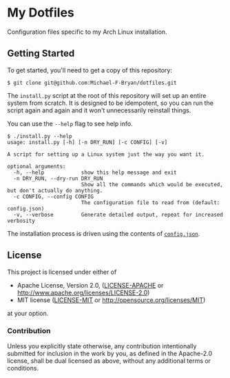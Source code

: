 # My Dotfiles

Configuration files specific to my Arch Linux installation.

## Getting Started

To get started, you'll need to get a copy of this repository:

```console
$ git clone git@github.com:Michael-F-Bryan/dotfiles.git
```

The `install.py` script at the root of this repository will set up an entire
system from scratch. It is designed to be idempotent, so you can run the script
again and again and it won't unnecessarily reinstall things.

You can use the `--help` flag to see help info.

```console
$ ./install.py --help
usage: install.py [-h] [-n DRY_RUN] [-c CONFIG] [-v]

A script for setting up a Linux system just the way you want it.

optional arguments:
  -h, --help            show this help message and exit
  -n DRY_RUN, --dry-run DRY_RUN
                        Show all the commands which would be executed, but don't actually do anything.
  -c CONFIG, --config CONFIG
                        The configuration file to read from (default: config.json)
  -v, --verbose         Generate detailed output, repeat for increased verbosity
```

The installation process is driven using the contents of
[`config.json`](./config.json).

## License

This project is licensed under either of

 * Apache License, Version 2.0, ([LICENSE-APACHE](LICENSE-APACHE.md) or
   http://www.apache.org/licenses/LICENSE-2.0)
 * MIT license ([LICENSE-MIT](LICENSE-MIT.md) or
   http://opensource.org/licenses/MIT)

at your option.

### Contribution

Unless you explicitly state otherwise, any contribution intentionally
submitted for inclusion in the work by you, as defined in the Apache-2.0
license, shall be dual licensed as above, without any additional terms or
conditions.
